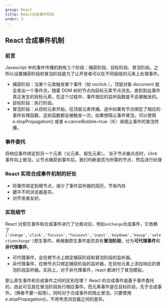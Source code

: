```yaml
---
group: React
title: React合成事件机制
order: 3
---
```


## React 合成事件机制

### 前言

Javascript 中的事件传播机制有三个阶段：捕获阶段、目标阶段、冒泡阶段。之所以设置捕获阶段和冒泡阶段是为了让开发者可以在不同层级的元素上处理事件。

- 捕获阶段：当某个元素触发某个事件（如 onclick ），顶层对象 document 就会发出一个事件流，随着 DOM 树的节点向目标元素节点流去，直到到达事件真正发生的目标元素。在这个过程中，事件相应的监听函数是不会被触发的。
- 目标阶段：执行阶段。
- 冒泡阶段：从目标元素开始，往顶层元素传播。途中如果有节点绑定了相应的事件处理函数，这些函数都会被触发一次。如果想阻止事件冒泡，可以使用 e.stopPropagation() 或者 e.cancelBubble=true（IE）来阻止事件的冒泡传播。

### 事件委托

将响应事件绑定到另一个元素（父元素、祖先元素）。
当子节点被点击时，click 事件向上冒泡，父节点捕获到事件后，我们判断是否为所需的节点，然后进行处理

### React 实现合成事件机制的好处

- 将事件绑定到根节点，减少了事件监听器的简历，节省内存
- 磨平不同浏览器差异。
- 对开发者友好。

### 实现细节

React 对原生事件和合成事件进行了分类对应，例如`onChange`合成事件，它依赖了`['change','click','focusin','focusout','input','keydown','keyup','selectionchange']`原生事件。再根据原生事件是否具有**冒泡阶段**，分为**可代理事件**和**非代理事件**。

- 可代理事件，会在根节点上绑定捕获阶段和冒泡阶段的监听器。
- 非代理事件，在根节点只绑定捕获阶段的监听器，在目标元素上添加响应的冒泡阶段监听器。实际上，对于非代理事件，react 都进行了冒泡模拟。

那么原生事件和合成事件之间的区别在哪？
React 的合成事件是基于事件委托的，由此可见是在冒泡阶段执行相应事件。而元素事件是在目标阶段，先于合成事件。（俩者不要一起用）。同时对于合成事件的阻止冒泡，只要使用 e.stopPropagation()，不用考虑浏览器之间的差异。
